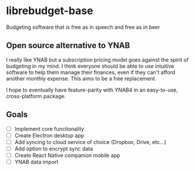 # librebudget-base
Budgeting software that is free as in speech and free as in beer 

## Open source alternative to YNAB
I really like YNAB but a subscription pricing model goes against the spirit of budgeting in my mind. 
I think everyone should be able to use intuitive software to help them manage their finances, even if 
they can't afford another monthly expense. This aims to be a free replacement. 

I hope to eventually have feature-parity with YNAB4 in an easy-to-use, cross-platform package.

## Goals
- [ ] Implement core functionality
- [ ] Create Electron desktop app
- [ ] Add syncing to cloud service of choice (Dropbox, Drive, etc...)
- [ ] Add option to encrypt sync data
- [ ] Create React Native companion mobile app
- [ ] YNAB data import
